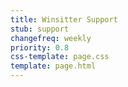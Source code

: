 ```yaml
---
title: Winsitter Support
stub: support
changefreq: weekly
priority: 0.8
css-template: page.css
template: page.html
---
```

